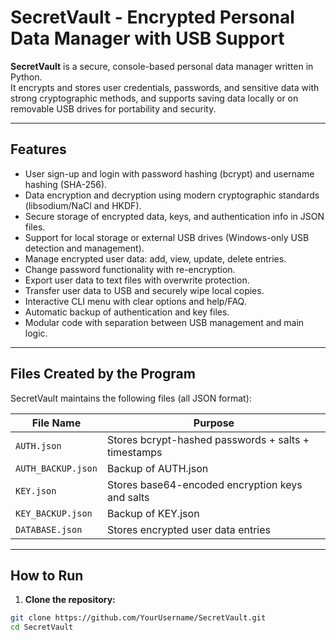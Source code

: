 # SecretVault - Encrypted Personal Data Manager with USB Support

**SecretVault** is a secure, console-based personal data manager written in Python.  
It encrypts and stores user credentials, passwords, and sensitive data with strong cryptographic methods, and supports saving data locally or on removable USB drives for portability and security.

---

## Features

- User sign-up and login with password hashing (bcrypt) and username hashing (SHA-256).
- Data encryption and decryption using modern cryptographic standards (libsodium/NaCl and HKDF).
- Secure storage of encrypted data, keys, and authentication info in JSON files.
- Support for local storage or external USB drives (Windows-only USB detection and management).
- Manage encrypted user data: add, view, update, delete entries.
- Change password functionality with re-encryption.
- Export user data to text files with overwrite protection.
- Transfer user data to USB and securely wipe local copies.
- Interactive CLI menu with clear options and help/FAQ.
- Automatic backup of authentication and key files.
- Modular code with separation between USB management and main logic.

---

## Files Created by the Program

SecretVault maintains the following files (all JSON format):

| File Name          | Purpose                                  |
|--------------------|------------------------------------------|
| `AUTH.json`        | Stores bcrypt-hashed passwords + salts + timestamps |
| `AUTH_BACKUP.json` | Backup of AUTH.json                      |
| `KEY.json`         | Stores base64-encoded encryption keys and salts |
| `KEY_BACKUP.json`  | Backup of KEY.json                       |
| `DATABASE.json`    | Stores encrypted user data entries      |

---
## How to Run

1. **Clone the repository:**

```bash
git clone https://github.com/YourUsername/SecretVault.git
cd SecretVault
